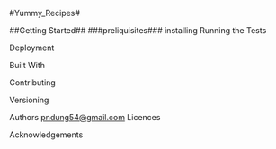 #Yummy_Recipes#

##Getting Started##
###preliquisites###
   installing
 Running the Tests

 Deployment

 Built With

 Contributing

 Versioning

 Authors
  pndung54@gmail.com
 Licences

 Acknowledgements
